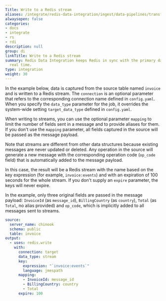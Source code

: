 ```yaml
---
Title: Write to a Redis stream
aliases: /integrate/redis-data-integration/ingest/data-pipelines/transform-examples/redis-stream-example/
alwaysopen: false
categories:
- docs
- integrate
- rs
- rdi
description: null
group: di
linkTitle: Write to a Redis stream
summary: Redis Data Integration keeps Redis in sync with the primary database in near
  real time.
type: integration
weight: 30
---
```


In the example below, data is captured from the source table named `invoice` and is written to a Redis stream. The `connection` is an optional parameter that refers to the corresponding connection name defined in `config.yaml`. 
When you specify the `data_type` parameter for the job, it overrides the system-wide setting `target_data_type` defined in `config.yaml`. 

When writing to streams, you can use the optional parameter `mapping` to limit the number of fields sent in a message and to provide aliases for them. If you don't use the `mapping` parameter, all fields captured in the source will be passed as the message payload. 

Note that streams are different from other data structures because existing messages are never updated or deleted. Any operation in the source will generate a new message with the corresponding operation code (`op_code` field) that is automatically added to the message payload. 

In this case, the result will be a Redis stream with the name based on the key expression (for example, `invoice:events`) and with an expiration of 100 seconds for the whole stream. If you don't supply an `expire` parameter, the keys will never expire. 

In the example, only three original fields are passed in the message payload: `InvoiceId` (as `message_id`), `BillingCountry` (as `country`), `Total` (as `Total`, no alias provided) and `op_code`, which is implicitly added to all messages sent to streams.    

```yaml
source:
  server_name: chinook
  schema: public
  table: invoice
output:
  - uses: redis.write
    with:
      connection: target
      data_type: stream
      key:
        expression: "`invoice:events`"
        language: jmespath
      mapping:
        - InvoiceId: message_id
        - BillingCountry: country
        - Total
      expire: 100
```